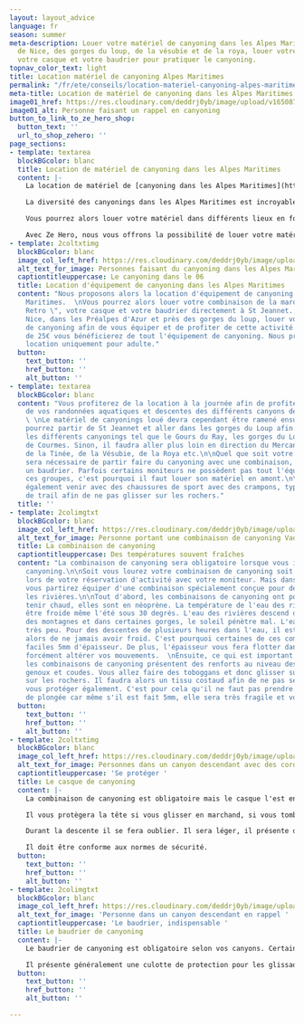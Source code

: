 ```yaml
---
layout: layout_advice
language: fr
season: summer
meta-description: Louer votre matériel de canyoning dans les Alpes Maritimes. Près
  de Nice, des gorges du loup, de la vésubie et de la roya, louer votre combinaison,
  votre casque et votre baudrier pour pratiquer le canyoning.
topnav_color_text: light
title: Location matériel de canyoning Alpes Maritimes
permalink: "/fr/ete/conseils/location-materiel-canyoning-alpes-maritimes"
meta-title: Location de matériel de canyoning dans les Alpes Maritimes
image01_href: https://res.cloudinary.com/deddrj0yb/image/upload/v1650875786/website/By%20Ze%20Hero%20Activity/han-hsing-tu-toKnZe9kebA-unsplash.jpg
image01_alt: Personne faisant un rappel en canyoning
button_to_link_to_ze_hero_shop:
  button_text: ''
  url_to_shop_zehero: ''
page_sections:
- template: textarea
  blockBGcolor: blanc
  title: Location de matériel de canyoning dans les Alpes Maritimes
  content: |-
    La location de matériel de [canyoning dans les Alpes Maritimes](https://www.ze-hero.com/fr/ete/activites/canyoning-alpes-maritimes) vous permettra de louer tout votre équipement à la journée ou pour plusieurs jours. Si vous désirez vous initier au canyoning, que vous êtes un adepte mais que vous n'avez pas votre équipement de canyoning, vous trouverez où le louer dans les Alpes Maritimes.

    La diversité des canyonings dans les Alpes Maritimes est incroyable. Partez découvrir les plus beaux canyons du Sud de la France. Explorez les canyons des gorges de la Vésubie, de la Tinée, de la Roya mais également du Loup, du Cians et du Daluis. Vous avez donc le choix de 6 vallées où la nature sera différente, tout comme les difficultés et l'environnement. LE canyoning dans les Alpes Maritimes est un vrai paradis pour tous les amateurs de sensations fortes, de dépassement physique, d'engagement ainsi que de découverte d'une nature d'exception.

    Vous pourrez alors louer votre matériel dans différents lieux en fonction également de là où vous irez pratiquer. Vous pouvez donc louer directement dans les écoles de canyoning à Nice, Bar sur Loup, Antibes, Plan du Var...

    Avec Ze Hero, nous vous offrons la possibilité de louer votre matériel de canyoning à St Jeannet.
- template: 2coltxtimg
  blockBGcolor: blanc
  image_col_left_href: https://res.cloudinary.com/deddrj0yb/image/upload/v1650029582/website/Canyoning%2006/GOPR0065.jpg
  alt_text_for_image: Personnes faisant du canyoning dans les Alpes Maritimes
  captiontitleuppercase: Le canyoning dans le 06
  title: Location d'équipement de canyoning dans les Alpes Maritimes
  content: "Nous proposons alors la location d'équipement de canyoning dans les Alpes
    Maritimes.  \nVous pourrez alors louer votre combinaison de la marque \" Vade
    Retro \", votre casque et votre baudrier directement à St Jeannet. Tout près de
    Nice, dans les Préalpes d'Azur et près des gorges du loup, louer votre matériel
    de canyoning afin de vous équiper et de profiter de cette activité.\n\nAu tarif
    de 25€ vous bénéficierez de tout l'équipement de canyoning. Nous proposons la
    location uniquement pour adulte."
  button:
    text_button: ''
    href_button: ''
    alt_button: ''
- template: textarea
  blockBGcolor: blanc
  content: "Vous profiterez de la location à la journée afin de profiter pleinement
    de vos randonnées aquatiques et descentes des différents canyons des Alpes Maritimes.
    \ \nLe matériel de canyonings loué devra cependant être ramené ensuite à St Jeannet.\n\nVous
    pourrez partir de St Jeannet et aller dans les gorges du Loup afin de réaliser
    les différents canyonings tel que le Gours du Ray, les gorges du Loup, le canyoning
    de Courmes. Sinon, il faudra aller plus loin en direction du Mercantour pour ceux
    de la Tinée, de la Vésubie, de la Roya etc.\n\nQuel que soit votre niveau, il
    sera nécessaire de partir faire du canyoning avec une combinaison, un casque et
    un baudrier. Parfois certains moniteurs ne possèdent pas tout l'équipement pour
    ces groupes, c'est pourquoi il faut louer son matériel en amont.\n\nIl faudra
    également venir avec des chaussures de sport avec des crampons, types chaussure
    de trail afin de ne pas glisser sur les rochers."
  title: ''
- template: 2colimgtxt
  blockBGcolor: blanc
  image_col_left_href: https://res.cloudinary.com/deddrj0yb/image/upload/v1650888235/website/By%20Ze%20Hero%20Activity/Loc%20Canyoning/117036248_10157887471289864_3482499957593166063_n.jpg
  alt_text_for_image: Personne portant une combinaison de canyoning Vade Retro
  title: La combinaison de canyoning
  captiontitleuppercase: Des températures souvent fraîches
  content: "La combinaison de canyoning sera obligatoire lorsque vous irez faire du
    canyoning.\n\nSoit vous lourez votre combinaison de canyoning soit elle sera incluse
    lors de votre réservation d'activité avec votre moniteur. Mais dans tous les cas,
    vous partirez équiper d'une combinaison spécialement conçue pour descendre dans
    les rivières.\n\nTout d'abord, les combinaisons de canyoning ont pour but de vous
    tenir chaud, elles sont en néoprène. La température de l'eau des rivières peut
    être froide même l'été sous 30 degrés. L'eau des rivières descend directement
    des montagnes et dans certaines gorges, le soleil pénètre mal. L'eau se réchauffe
    très peu. Pour des descentes de plusieurs heures dans l'eau, il est important
    alors de ne jamais avoir froid. C'est pourquoi certaines de ces combinaisons font
    faciles 5mm d'épaisseur. De plus, l'épaisseur vous fera flotter dans l'eau sans
    forcément altérer vos mouvements.  \nEnsuite, ce qui est important, c'est que
    les combinaisons de canyoning présentent des renforts au niveau des fesses, des
    genoux et coudes. Vous allez faire des toboggans et donc glisser sur les fesses
    sur les rochers. Il faudra alors un tissu costaud afin de ne pas se déchirer et
    vous protéger également. C'est pour cela qu'il ne faut pas prendre une combinaison
    de plongée car même s'il est fait 5mm, elle sera très fragile et vous la déchirerez."
  button:
    text_button: ''
    href_button: ''
    alt_button: ''
- template: 2coltxtimg
  blockBGcolor: blanc
  image_col_left_href: https://res.cloudinary.com/deddrj0yb/image/upload/v1650888228/website/By%20Ze%20Hero%20Activity/Loc%20Canyoning/74302032_10157100296984864_365135021171802112_n.jpg
  alt_text_for_image: Personnes dans un canyon descendant avec des cordes
  captiontitleuppercase: 'Se protéger '
  title: Le casque de canyoning
  content: |-
    La combinaison de canyoning est obligatoire mais le casque l'est encore plus. En effet le casque vous protégera et il ne faut jamais partir dans un casque dans un canyon.

    Il vous protègera la tête si vous glisser en marchand, si vous tombez, si vous taper en descendant en rappel et que vous tapez contre une paroi, si une pierre tombe. Peut importe la situation, il sera obligatoire et pourra vous sauver la vie.

    Durant la descente il se fera oublier. Il sera léger, il présente de nombreux trous afin d'évacuer l'eau. Il est préférable qu'il soit ajustable afin de bien le régler sur votre tête.

    Il doit être conforme aux normes de sécurité.
  button:
    text_button: ''
    href_button: ''
    alt_button: ''
- template: 2colimgtxt
  blockBGcolor: blanc
  image_col_left_href: https://res.cloudinary.com/deddrj0yb/image/upload/v1650888234/website/By%20Ze%20Hero%20Activity/Loc%20Canyoning/238898642_10158725231439864_1893978740914260398_n.jpg
  alt_text_for_image: 'Personne dans un canyon descendant en rappel '
  captiontitleuppercase: 'Le baudrier, indispensable '
  title: Le baudrier de canyoning
  content: |-
    Le baudrier de canyoning est obligatoire selon vos canyons. Certains canyonings sont uniquement de la randonnée aquatique. D'autres, par contre présentent des rappels, des tyroliennes et différents passages techniques. De ce fait il est obligatoire d'avoir un baudrier spécialement pour le canyoning. Ils sont différents de ceux pour l'escalade et facilitent toutes les manipulations. Vous pourrez donc facilement mettre longe, bloqueur, mousquetons etc.

    Il présente généralement une culotte de protection pour les glissades.
  button:
    text_button: ''
    href_button: ''
    alt_button: ''

---
```

